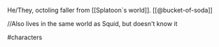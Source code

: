 He/They, octoling faller from [[Splatoon`s world]]. [[@bucket-of-soda]]

//Also lives in the same world as Squid, but doesn't know it

#characters 